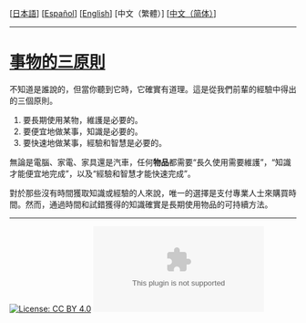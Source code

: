 [[日本語](ja.md)] [[Español](es.md)] [[English](en.md)] [中文（繁體）] [[中文（简体）](zh-cn.md)]

---

# [事物的三原則](https://principle-of-things.github.io/)

不知道是誰說的，但當你聽到它時，它確實有道理。這是從我們前輩的經驗中得出的三個原則。

1. 要長期使用某物，維護是必要的。
2. 要便宜地做某事，知識是必要的。
3. 要快速地做某事，經驗和智慧是必要的。

無論是電腦、家電、家具還是汽車，任何**物品**都需要“長久使用需要維護”，“知識才能便宜地完成”，以及“經驗和智慧才能快速完成”。

對於那些沒有時間獲取知識或經驗的人來說，唯一的選擇是支付專業人士來購買時間。然而，通過時間和試錯獲得的知識確實是長期使用物品的可持續方法。

---

[![License: CC BY 4.0](https://img.shields.io/badge/License-CC_BY_4.0-lightgrey.svg)](https://github.com/principle-of-things/principle-of-things.github.com/blob/main/LICENSE "Content on the site of 'Principles of Things' is licensed under a Creative Commons Attribution 4.0 International license.")
[![GitHub Repo stars](https://img.shields.io/github/stars/principle-of-things/principle-of-things.github.com)](https://github.com/principle-of-things/principle-of-things.github.com)
